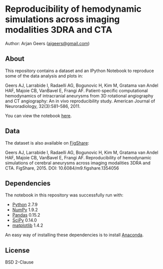 Reproducibility of hemodynamic simulations across imaging modalities 3DRA and CTA
=================================================================================

Author: Arjan Geers (ajgeers@gmail.com)


About
-----

This repository contains a dataset and an IPython Notebook to reproduce some of the data analysis and plots in:

Geers AJ, Larrabide I, Radaelli AG, Bogunovic H, Kim M, Gratama van Andel HAF, Majoie CB, VanBavel E, Frangi AF. Patient-specific computational hemodynamics of intracranial aneurysms from 3D rotational angiography and CT angiography: An in vivo reproducibility study. American Journal of Neuroradiology, 32(3):581–586, 2011.

You can view the notebook [here](http://nbviewer.ipython.org/github/ajgeers/3dracta/blob/master/code/analysis.ipynb).


Data
----

The dataset is also available on [FigShare]:

Geers AJ, Larrabide I, Radaelli AG, Bogunovic H, Kim M, Gratama van Andel HAF, Majoie CB, VanBavel E, Frangi AF. Reproducibility of hemodynamic simulations of cerebral aneurysms across imaging modalities 3DRA and CTA. FigShare, 2015. DOI: 10.6084/m9.figshare.1354056


Dependencies
------------

The notebook in this repository was successfully run with:
- [Python] 2.7.9
- [NumPy] 1.9.2
- [Pandas] 0.15.2
- [SciPy] 0.14.0
- [matplotlib] 1.4.2

An easy way of installing these dependencies is to install [Anaconda].

[Python]:http://www.python.org
[NumPy]:http://www.numpy.org
[Pandas]:http://pandas.pydata.org
[SciPy]:http://www.scipy.org/
[matplotlib]:http://matplotlib.org
[Anaconda]:https://store.continuum.io/cshop/anaconda
[FigShare]:http://dx.doi.org/10.6084/m9.figshare.1354056


License
-------

BSD 2-Clause